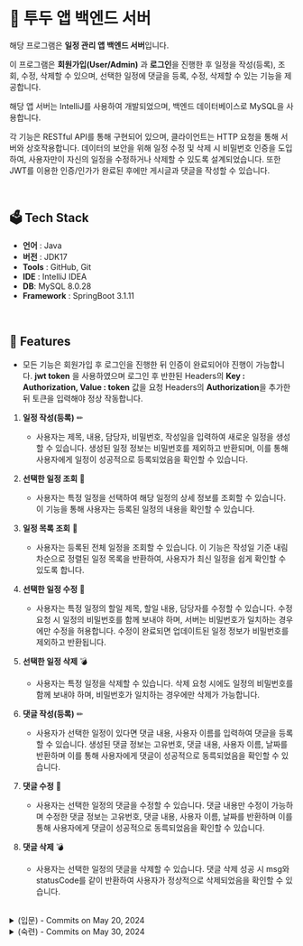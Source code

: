 # 📅 투두 앱 백엔드 서버

해당 프로그램은 **일정 관리 앱 백엔드 서버**입니다.<br/>

이 프로그램은 **회원가입(User/Admin)** 과 **로그인**을 진행한 후 일정을 작성(등록), 조회, 수정, 삭제할 수 있으며, 선택한 일정에 댓글을 등록, 수정, 삭제할 수 있는 기능을 제공합니다.

해당 앱 서버는 IntelliJ를 사용하여 개발되었으며, 백엔드 데이터베이스로 MySQL을 사용합니다. 

각 기능은 RESTful API를 통해 구현되어 있으며, 클라이언트는 HTTP 요청을 통해 서버와 상호작용합니다. 데이터의 보안을 위해 일정 수정 및 삭제 시 비밀번호 인증을 도입하여, 사용자만이 자신의 일정을 수정하거나 삭제할 수 있도록 설계되었습니다. 또한 JWT를 이용한 인증/인가가 완료된 후에만 게시글과 댓글을 작성할 수 있습니다.

<br>

## 🗳 Tech Stack
-   **언어**  : Java
-   **버전** : JDK17
-   **Tools** : GitHub, Git
-   **IDE** : IntelliJ IDEA
-   **DB**: MySQL 8.0.28
-   **Framework** : SpringBoot 3.1.11

<br>

## 🌠 Features

- 모든 기능은 회원가입 후 로그인을 진행한 뒤 인증이 완료되어야 진행이 가능합니다. **jwt token** 을 사용하였으며 로그인 후 반한된 Headers의 **Key : Authorization, Value : token** 값을 요청 Headers의 **Authorization**을 추가한 뒤 토큰을 입력해야 정상 작동합니다.

1. **일정 작성(등록)** ✏

    - 사용자는 제목, 내용, 담당자, 비밀번호, 작성일을 입력하여 새로운 일정을 생성할 수 있습니다. 생성된 일정 정보는 비밀번호를 제외하고 반환되며, 이를 통해 사용자에게 일정이 성공적으로 등록되었음을 확인할 수 있습니다.

2. **선택한 일정 조회** 📑

    - 사용자는 특정 일정을 선택하여 해당 일정의 상세 정보를 조회할 수 있습니다. 이 기능을 통해 사용자는 등록된 일정의 내용을 확인할 수 있습니다.
  
3. **일정 목록 조회** 🧾

    - 사용자는 등록된 전체 일정을 조회할 수 있습니다. 이 기능은 작성일 기준 내림차순으로 정렬된 일정 목록을 반환하여, 사용자가 최신 일정을 쉽게 확인할 수 있도록 합니다.
  
4. **선택한 일정 수정** 🔨

    - 사용자는 특정 일정의 할일 제목, 할일 내용, 담당자를 수정할 수 있습니다. 수정 요청 시 일정의 비밀번호를 함께 보내야 하며, 서버는 비밀번호가 일치하는 경우에만 수정을 허용합니다. 수정이 완료되면 업데이트된 일정 정보가 비밀번호를 제외하고 반환됩니다.
  
5. **선택한 일정 삭제** 💣

     - 사용자는 특정 일정을 삭제할 수 있습니다. 삭제 요청 시에도 일정의 비밀번호를 함께 보내야 하며, 비밀번호가 일치하는 경우에만 삭제가 가능합니다.
  
6. **댓글 작성(등록)** ✏

     - 사용자가 선택한 일정이 있다면 댓글 내용, 사용자 이름를 입력하여 댓글을 등록할 수 있습니다. 생성된 댓글 정보는 고유번호, 댓글 내용, 사용자 이름, 날짜를 반환하며 이를 통해 사용자에게 댓글이 성공적으로 동륵되었음을 확인할 수 있습니다.
  
7. **댓글 수정** 🔨

    - 사용자는 선택한 일정의 댓글을 수정할 수 있습니다. 댓글 내용만 수정이 가능하며 수정한 댓글 정보는 고유번호, 댓글 내용, 사용자 이름, 날짜를 반환하며 이를 통해 사용자에게 댓글이 성공적으로 동륵되었음을 확인할 수 있습니다.

8. **댓글 삭제** 💣

    - 사용자는 선택한 일정의 댓글을 삭제할 수 있습니다. 댓글 삭제 성공 시 msg와 statusCode를 같이 반환하여 사용자가 정상적으로 삭제되었음을 확인할 수 있습니다.
    
<br>

<details>
<summary>(입문) - Commits on May 20, 2024 </summary>
<div markdown="1">
  
## 🖼 Use Case Diagram

![image](https://github.com/LeeNaYoung240/schedule-management-program/assets/107848521/c471c73f-4449-4c0f-91e5-46df6a3898f3)

<br>

## 🧬 ERD DIAGRAM

![image](https://github.com/LeeNaYoung240/schedule-management-program/assets/107848521/1fd0153f-de24-4475-be91-fdd47c5a474f)

<br>

## 🔨 API 명세서

![image](https://github.com/LeeNaYoung240/schedule-management-program/assets/107848521/e4799c98-48ef-4cff-a594-8b063be60f24)

<br>

## 📸 video

<details>
<summary>일정 작성(등록)</summary>
<div markdown="1">
  
https://github.com/LeeNaYoung240/schedule-management-program/assets/107848521/b09d7d76-4c25-43c7-8124-f28d7bad530a

</div>
</details>

<details>
<summary>선택한 일정 조회</summary>
<div markdown="1">
  
https://github.com/LeeNaYoung240/schedule-management-program/assets/107848521/1e171676-0bf2-49ae-8445-4e78741c79aa

</div>
</details>

<details>
<summary>일정 목록 조회</summary>
<div markdown="1">
  
https://github.com/LeeNaYoung240/schedule-management-program/assets/107848521/f9d26eb7-ac5c-427b-a035-92408f4ed496

</div>
</details>

<details>
<summary>선택한 일정 수정</summary>
<div markdown="1">
  
https://github.com/LeeNaYoung240/schedule-management-program/assets/107848521/967e31d6-58ae-4afb-9a08-893b3429e2f3

</div>
</details>

<details>
<summary>선택한 일정 삭제</summary>
<div markdown="1">
  
https://github.com/LeeNaYoung240/schedule-management-program/assets/107848521/ae18a9cd-3dd8-4a88-8474-49f1a9a835ee

</div>
</details>

<br>

## 🩹 개선 사항

<details>
<summary>개선 사항</summary>
<div markdown="1">

![image](https://github.com/LeeNaYoung240/schedule-management-program/assets/107848521/3b38de04-20ae-4fc9-9b47-ad3a749ea8f7)

- JPA Auditing 적용하여 date 자동으로 저장되게 변환

</div>
</details>

</div>
</details>

<details>
<summary>(숙련) - Commits on May 30, 2024 </summary>
<div markdown="1">

## 🖼 Use Case Diagram

![image](https://github.com/LeeNaYoung240/schedule-management-program/assets/107848521/560a5181-5df6-4b28-a0a2-3e91ce14d436)

<br>

## 🧬 ERD DIAGRAM

![image](https://github.com/LeeNaYoung240/schedule-management-program/assets/107848521/aaa9ad03-7978-4867-a2a1-06fa9f239c19)

<br>

## 🔨 API 명세서
<details>
<summary>회원가입</summary>
<div markdown="1">
    
 ![image](https://github.com/LeeNaYoung240/schedule-management-program/assets/107848521/2e0dfc00-6699-45fc-bd99-1ba64fab481b)

</div>
</details>

<details>
<summary>로그인</summary>
<div markdown="1">
    
![image](https://github.com/LeeNaYoung240/schedule-management-program/assets/107848521/579d60ce-4581-4670-98cd-b0e39f096589)


</div>
</details>

<details>
<summary>게시글(일정)</summary>
<div markdown="1">
    
![image](https://github.com/LeeNaYoung240/schedule-management-program/assets/107848521/455640a4-8ac7-4e25-a141-2e298bfef356)

</div>
</details>

<details>
<summary>댓글</summary>
<div markdown="1">
    
![image](https://github.com/LeeNaYoung240/schedule-management-program/assets/107848521/47375d87-e7a8-418a-b6e0-73248283f0c3)

</div>
</details>

<br>

## 📸 video

<details>
<summary>회원가입</summary>
<div markdown="1">
  

https://github.com/LeeNaYoung240/schedule-management-program/assets/107848521/21e82819-083a-4167-b3ef-ebe7b9fed0f4


</div>
</details>

<details>
<summary>로그인</summary>
<div markdown="1">
  

https://github.com/LeeNaYoung240/schedule-management-program/assets/107848521/7718d34c-ec51-48e7-97af-ad4c6e5f9f92


</div>
</details>

<details>
<summary>인증</summary>
<div markdown="1">
  

https://github.com/LeeNaYoung240/schedule-management-program/assets/107848521/6b47de35-2a93-4f82-8b4e-56320f7dade7


</div>
</details>

<details>
<summary>일정 등록</summary>
<div markdown="1">
  

https://github.com/LeeNaYoung240/schedule-management-program/assets/107848521/b08d53e0-ba0f-43f5-a96f-a7629695a6fd


</div>
</details>

<details>
<summary>댓글 작성(등록)</summary>
<div markdown="1">
  

https://github.com/LeeNaYoung240/schedule-management-program/assets/107848521/0615b40d-4ebc-48ce-9829-ad69e5483042


</div>
</details>

<details>
<summary>댓글 수정</summary>
<div markdown="1">
  

https://github.com/LeeNaYoung240/schedule-management-program/assets/107848521/83a35e30-57f3-4ed7-a968-1142a03a24c2


</div>
</details>

<details>
<summary>댓글 삭제</summary>
<div markdown="1">
  


https://github.com/LeeNaYoung240/schedule-management-program/assets/107848521/2f78d5b9-6808-4b66-b085-fb2a6e50667f



</div>
</details>


